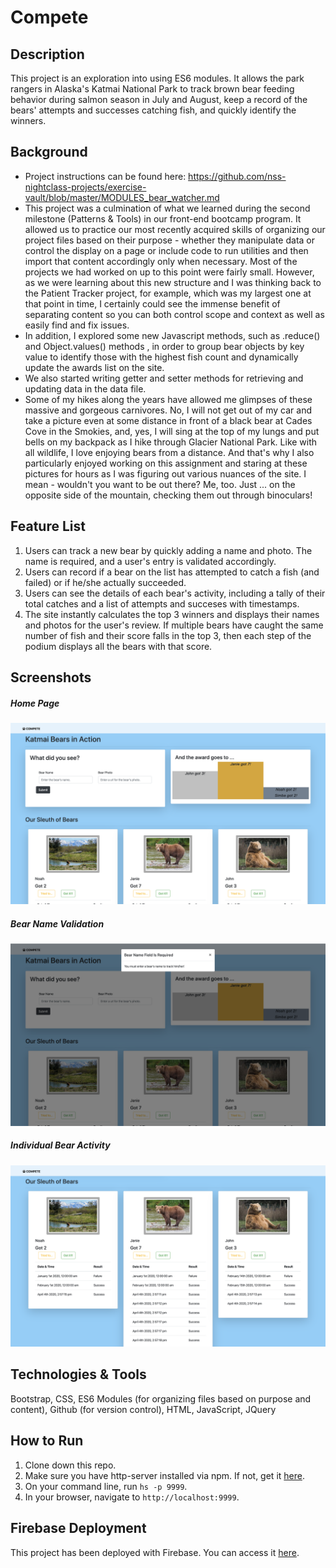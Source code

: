 # Compete

## Description
This project is an exploration into using ES6 modules. It allows the park rangers in Alaska's Katmai National Park to track brown bear feeding behavior during salmon season in July and August, keep a record of the bears' attempts and successes catching fish, and quickly identify the winners.

## Background
* Project instructions can be found here: https://github.com/nss-nightclass-projects/exercise-vault/blob/master/MODULES_bear_watcher.md
* This project was a culmination of what we learned during the second milestone (Patterns & Tools) in our front-end bootcamp program. It allowed us to practice our most recently acquired skills of organizing our project files based on their purpose - whether they manipulate data or control the display on a page or include code to run utilities and then import that content accordingly only when necessary. Most of the projects we had worked on up to this point were fairly small. However, as we were learning about this new structure and I was thinking back to the Patient Tracker project, for example, which was my largest one at that point in time, I certainly could see the immense benefit of separating content so you can both control scope and context as well as easily find and fix issues. 
* In addition, I explored some new Javascript methods, such as .reduce() and Object.values() methods , in order to group bear objects by key value to identify those with the highest fish count and dynamically update the awards list on the site. 
* We also started writing getter and setter methods for retrieving and updating data in the data file. 
* Some of my hikes along the years have allowed me glimpses of these massive and gorgeous carnivores. No, I will not get out of my car and take a picture even at some distance in front of a black bear at Cades Cove in the Smokies, and, yes, I will sing at the top of my lungs and put bells on my backpack as I hike through Glacier National Park. Like with all wildlife, I love enjoying bears from a distance. And that's why I also particularly enjoyed working on this assignment and staring at these pictures for hours as I was figuring out various nuances of the site. I mean - wouldn't you want to be out there? Me, too. Just ... on the opposite side of the mountain, checking them out through binoculars!


## Feature List
1. Users can track a new bear by quickly adding a name and photo. The name is required, and a user's entry is validated accordingly.
1. Users can record if a bear on the list has attempted to catch a fish (and failed) or if he/she actually succeeded. 
1. Users can see the details of each bear's activity, including a tally of their total catches and a list of attempts and succeses with timestamps. 
1. The site instantly calculates the top 3 winners and displays their names and photos for the user's review. If multiple bears have caught the same number of fish and their score falls in the top 3, then each step of the podium displays all the bears with that score. 


## Screenshots
##### Home Page
![Home Page](./bear-watcher-screenshots/home.png)
##### Bear Name Validation
![Bear Name Validation](./bear-watcher-screenshots/validation.png)
##### Individual Bear Activity
![Individual Bear Activity](./bear-watcher-screenshots/bear_activity.png)

## Technologies & Tools
Bootstrap, CSS, ES6 Modules (for organizing  files based on purpose and content), Github (for version control), HTML, JavaScript, JQuery

## How to Run
1. Clone down this repo.
1. Make sure you have http-server installed via npm. If not, get it [here](https://www.npmjs.com/package/http-server).
1. On your command line, run `hs -p 9999`.
1. In your browser, navigate to `http://localhost:9999`.

## Firebase Deployment
This project has been deployed with Firebase. 
You can access it [here](https://compete-9be14.firebaseapp.com/). 
